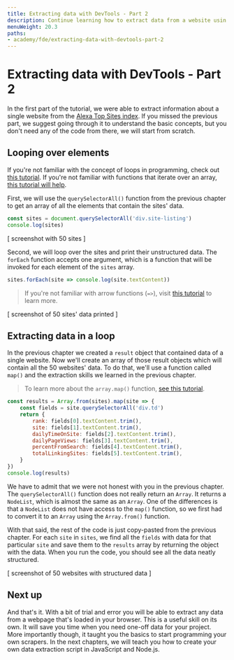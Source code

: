 ```yaml
---
title: Extracting data with DevTools - Part 2
description: Continue learning how to extract data from a website usin browser DevTools, CSS selectors and JavaScript.
menuWeight: 20.3
paths:
- academy/fde/extracting-data-with-devtools-part-2
---
```


# Extracting data with DevTools - Part 2
In the first part of the tutorial, we were able to extract information about a single website from the [Alexa Top Sites index](https://www.alexa.com/topsites). If you missed the previous part, we suggest going through it to understand the basic concepts, but you don't need any of the code from there, we will start from scratch.

## Looping over elements
If you're not familiar with the concept of loops in programming, check out [this tutorial](https://javascript.info/while-for). If you're not familiar with functions that iterate over an array, [this tutorial will help](https://javascript.info/array-methods#iterate-foreach).

First, we will use the `querySelectorAll()` function from the previous chapter to get an array of all the elements that contain the sites' data.

```js
const sites = document.querySelectorAll('div.site-listing')
console.log(sites)
```

[ screenshot with 50 sites ]

Second, we will loop over the sites and print their unstructured data. The `forEach` function accepts one argument, which is a function that will be invoked for each element of the `sites` array.

```js
sites.forEach(site => console.log(site.textContent))
```

> If you're not familiar with arrow functions (`=>`), visit [this tutorial](https://javascript.info/arrow-functions-basics) to learn more.

[ screenshot of 50 sites' data printed ]

## Extracting data in a loop
In the previous chapter we created a `result` object that contained data of a single website. Now we'll create an array of those result objects which will contain all the 50 websites' data. To do that, we'll use a function called `map()` and the extraction skills we learned in the previous chapter.

> To learn more about the `array.map()` function, [see this tutorial](https://javascript.info/array-methods#map).

```js
const results = Array.from(sites).map(site => {
    const fields = site.querySelectorAll('div.td')
    return {
        rank: fields[0].textContent.trim(),
        site: fields[1].textContent.trim(),
        dailyTimeOnSite: fields[2].textContent.trim(),
        dailyPageViews: fields[3].textContent.trim(),
        percentFromSearch: fields[4].textContent.trim(),
        totalLinkingSites: fields[5].textContent.trim(),
    }
})
console.log(results)
```

We have to admit that we were not honest with you in the previous chapter. The `querySelectorAll()` function does not really return an `Array`. It returns a `NodeList`, which is almost the same as an `Array`. One of the differences is that a `NodeList` does not have access to the `map()` function, so we first had to convert it to an `Array` using the `Array.from()` function.

With that said, the rest of the code is just copy-pasted from the previous chapter. For each `site` in `sites`, we find all the `fields` with data for that particular `site` and save them to the `results` array by returning the object with the data. When you run the code, you should see all the data neatly structured.

[ screenshot of 50 websites with structured data ]

## Next up
And that's it. With a bit of trial and error you will be able to extract any data from a webpage that's loaded in your browser. This is a useful skill on its own. It will save you time when you need one-off data for your project. More importantly though, it taught you the basics to start programming your own scrapers. In the next chapters, we will teach you how to create your own data extraction script in JavaScript and Node.js.
